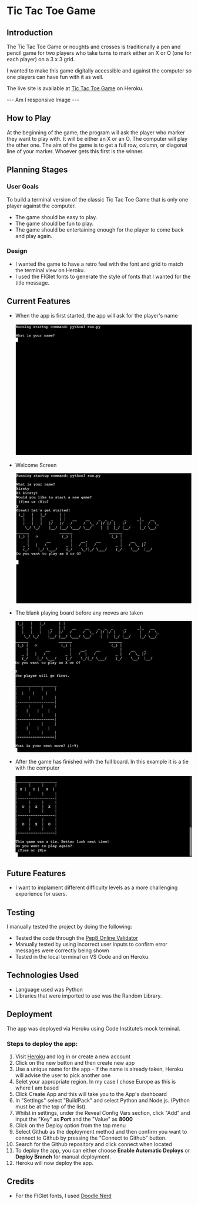 # Tic Tac Toe Game

## Introduction

The Tic Tac Toe Game or noughts and crosses is traditionally a pen and pencil game for two players who take turns to mark either an X or O (one for each player) on a 3 x 3 grid. 

I wanted to make this game digitally accessible and against the computer so one players can have fun with it as well. 

The live site is available at [Tic Tac Toe Game](https://tic-tac-toe16.herokuapp.com/) on Heroku.

--- Am I responsive Image ---

## How to Play

At the beginning of the game, the program will ask the player who marker they want to play with. It will be either an X or an O. The computer will play the other one.  The aim of the game is to get a full row, column, or diagonal line of your marker. Whoever gets this first is the winner. 

## Planning Stages

### User Goals

To build a terminal version of the classic Tic Tac Toe Game that is only one player against the computer. 

* The game should be easy to play.
* The game should be fun to play.
* The game should be entertaining enough for the player to come back and play again.

### Design

* I wanted the game to have a retro feel with the font and grid to match the terminal view on Heroku.
* I used the FIGlet fonts to generate the style of fonts that I wanted for the title message.

## Current Features

* When the app is first started, the app will ask for the player's name
  
  ![Screen asking for player's name](assets/screenshots/name-screen.png)

* Welcome Screen
  
  ![Welcome Screen](assets/screenshots/welcome.png)

* The blank playing board before any moves are taken
  
  ![Image of the blank board](assets/screenshots/blank-board.png)

* After the game has finished with the full board. In this example it is a tie with the computer
  
  ![Image of the board at the end of the game](assets/screenshots/end-game.png)

## Future Features

* I want to implament different difficulty levels as a more challenging experience for users.

## Testing

I manually tested the project by doing the following:

* Tested the code through the [Pep8 Online Validator](http://pep8online.com/)
* Manually tested by using incorrect user inputs to confirm error messages were correctly being shown
* Tested in the local terminal on VS Code and on Heroku.

## Technologies Used

* Language used was Python
* Libraries that were imported to use was the Random Library.

## Deployment

The app was deployed via Heroku using Code Institute’s mock terminal. 

### Steps to deploy the app:

1.  Visit [Heroku](https://www.heroku.com/) and log in or create a new account
2.  Click on the new button and then create new app
3.  Use a unique name for the app - If the name is already taken, Heroku will advise the user to pick another one
4.  Selet your appropriate region. In my case I chose Europe as this is where I am based
5.  Click Create App and this will take you to the App's dashboard
6.  In "Settings" select "BuildPack" and select Python and Node.js. (Python must be at the top of the list).
7.  Whilst in settings, under the Reveal Config Vars section, click "Add" and input the "Key" as **Port** and the "Value" as **8000**
8.  Click on the Deploy option from the top menu
9.  Select Github as the deployment method and then confirm you want to connect to Github by pressing the "Connect to Github" button.
10. Search for the Github repository and click connect when located
11. To deploy the app, you can either choose **Enable Automatic Deploys** or **Deploy Branch** for manual deployment.
12. Heroku will now deploy the app.

## Credits

* For the FIGlet fonts, I used [Doodle Nerd](https://doodlenerd.com/web-tool/figlet-generator)
